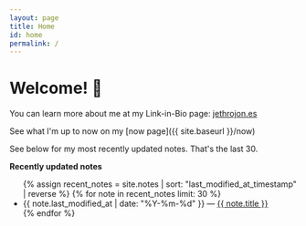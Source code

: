 ```yaml
---
layout: page
title: Home
id: home
permalink: /
---
```


# Welcome! 🌱



You can learn more about me at my Link-in-Bio page: [jethrojon.es](https://jethrojon.es)

See what I'm up to now on my [now page]({{ site.baseurl }}/now)

See below for my most recently updated notes. That's the last 30. 

<strong>Recently updated notes</strong>

<ul>
  {% assign recent_notes = site.notes | sort: "last_modified_at_timestamp" | reverse %}
  {% for note in recent_notes limit: 30 %}
    <li>
      {{ note.last_modified_at | date: "%Y-%m-%d" }} — <a class="internal-link" href="{{ site.baseurl }}{{ note.url }}">{{ note.title }}</a>
    </li>
  {% endfor %}
</ul>

<style>
  .wrapper {
    max-width: 46em;
  }
</style>
